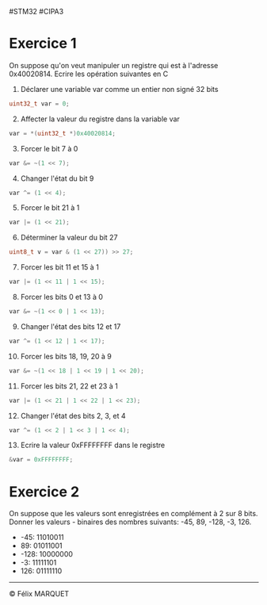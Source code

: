 #STM32 #CIPA3 
# Exercice 1
On suppose qu'on veut manipuler un registre qui est à l'adresse 0x40020814. Ecrire les opération suivantes en C
1. Déclarer une variable var comme un entier non signé 32 bits
```C
uint32_t var = 0;
```
2. Affecter la valeur du registre dans la variable var
```C
var = *(uint32_t *)0x40020814;
```
3. Forcer le bit 7 à 0
```C
var &= ~(1 << 7);
```
4. Changer l'état du bit 9
```C
var ^= (1 << 4);
```
5. Forcer le bit 21 à 1
```C
var |= (1 << 21);
```
6. Déterminer la valeur du bit 27
```C
uint8_t v = var & (1 << 27)) >> 27;
```
7. Forcer les bit 11 et 15 à 1
```C
var |= (1 << 11 | 1 << 15);
```
8. Forcer les bits 0 et 13 à 0
```C
var &= ~(1 << 0 | 1 << 13);
```
9. Changer l'état des bits 12 et 17
```C
var ^= (1 << 12 | 1 << 17);
```
10. Forcer les bits 18, 19, 20 à 9
```C
var &= ~(1 << 18 | 1 << 19 | 1 << 20);
```
11. Forcer les bits 21, 22 et 23 à 1
```C
var |= (1 << 21 | 1 << 22 | 1 << 23);
```
12. Changer l'état des bits 2, 3, et 4
```C
var ^= (1 << 2 | 1 << 3 | 1 << 4);
```
13. Ecrire la valeur 0xFFFFFFFF dans le registre
```C
&var = 0xFFFFFFFF;
```
# Exercice 2
On suppose que les valeurs sont enregistrées en complément à 2 sur 8 bits. Donner les valeurs - binaires des nombres suivants: -45, 89, -128, -3, 126.
- -45: 11010011
- 89: 01011001
- -128: 10000000
- -3: 11111101
- 126: 01111110

---
&copy; Félix MARQUET
